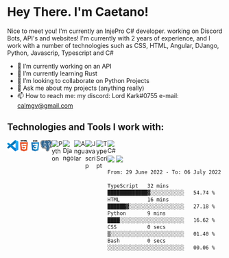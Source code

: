 # Hey There. I'm Caetano!

Nice to meet you! I'm currently an InjePro C# developer.
working on Discord Bots, API's and websites! I'm currently with 2 years of experience, and I work with a number of technologies such as CSS, HTML, Angular, DJango, Python, Javascrip, Typescript and C#

- 🔭 I’m currently working on an API
- 🌱 I’m currently learning Rust
- 👯 I’m looking to collaborate on Python Projects
- 💬 Ask me about my projects (anything really)
- 📫 How to reach me: my discord: Lord Kark#0755 
e-mail: calmgv@gmail.com

## Technologies and Tools I work with:

<img align="left" alt="Visual Studio Code" width="26px" src="https://raw.githubusercontent.com/github/explore/80688e429a7d4ef2fca1e82350fe8e3517d3494d/topics/visual-studio-code/visual-studio-code.png" />
<img align="left" alt="HTML5" width="26px" src="https://raw.githubusercontent.com/github/explore/80688e429a7d4ef2fca1e82350fe8e3517d3494d/topics/html/html.png" />
<img align="left" alt="CSS3" width="26px" src="https://raw.githubusercontent.com/github/explore/80688e429a7d4ef2fca1e82350fe8e3517d3494d/topics/css/css.png" />
<img align="left" alt="PostgreSQL" width="26px" src="https://raw.githubusercontent.com/github/explore/80688e429a7d4ef2fca1e82350fe8e3517d3494d/topics/postgresql/postgresql.png" />
<img align="left" alt="Python" width="26px" src="https://cdn.iconscout.com/icon/free/png-256/python-3521655-2945099.png" />
<img align="left" alt="Django" width="26px" src="https://icon-library.com/images/django-icon/django-icon-0.jpg"/>
<img align="left" alt="Angular" width="26px" src="https://icon-library.com/images/angularjs-icon/angularjs-icon-10.jpg"/>
<img align="left" alt="Javascrip" width="26px" src="https://icon-library.com/images/91de50e59c_66889.png"/>
<img align="left" alt="TypeScript" width="26px" src="https://icon-library.com/images/mit-icon/mit-icon-25.jpg"/>
<img align="left" alt="C#" width="26px" src="https://icon-library.com/images/official-icon/official-icon-9.jpg"/>

<br/>
<br/>


<img align="center" src="https://github-readme-stats-mauve-mu-95.vercel.app/api?username=caetanovidal&theme=vue-dark&show_icons=true&work=work">
<img align="center" src="https://github-readme-stats-mauve-mu-95.vercel.app/api/top-langs/?username=caetanovidal&theme=vue-dark&work=work">
<!--START_SECTION:waka-->

```text
From: 29 June 2022 - To: 06 July 2022

TypeScript   32 mins         █████████████▓░░░░░░░░░░░   54.74 %
HTML         16 mins         ██████▓░░░░░░░░░░░░░░░░░░   27.18 %
Python       9 mins          ████░░░░░░░░░░░░░░░░░░░░░   16.62 %
CSS          0 secs          ▒░░░░░░░░░░░░░░░░░░░░░░░░   01.40 %
Bash         0 secs          ░░░░░░░░░░░░░░░░░░░░░░░░░   00.06 %
```

<!--END_SECTION:waka-->
